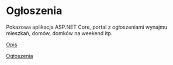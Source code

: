 # Ogłoszenia

Pokazowa aplikacja ASP.NET Core, portal z ogłoszeniami wynajmu mieszkań, domów, domków na weekend itp.

[Opis][df2]

[df2]: <http://phdev.pl/Project/Details/25>

[Ogłoszenia][df1]

[df1]: <http://www.ogloszenia.phdev.pl/>


